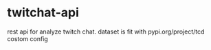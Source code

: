 # twitchat-api
rest api for analyze twitch chat. dataset is fit with pypi.org/project/tcd costom config
